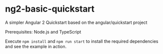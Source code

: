 # ng2-basic-quickstart
A simpler Angular 2 Quickstart based on the angular/quickstart project  

Prerequisites: Node.js and TypeScript

Execute `npm install` and `npm run start` to install the required dependencies and see the example in action.
